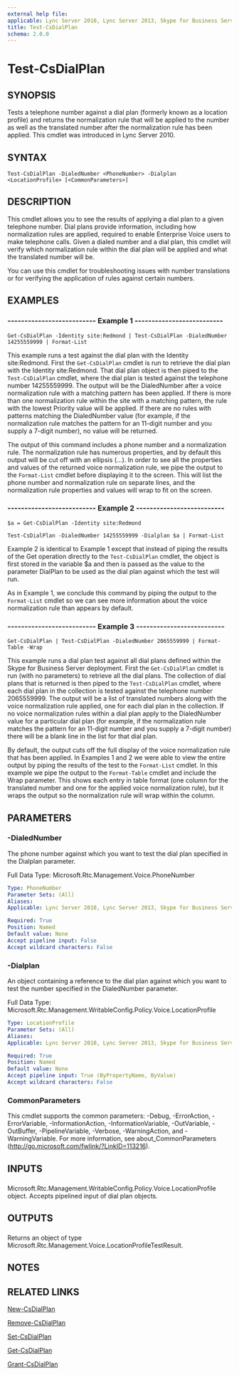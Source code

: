 ```yaml
---
external help file: 
applicable: Lync Server 2010, Lync Server 2013, Skype for Business Server 2015, Skype for Business Server 2019
title: Test-CsDialPlan
schema: 2.0.0
---
```


# Test-CsDialPlan

## SYNOPSIS
Tests a telephone number against a dial plan (formerly known as a location profile) and returns the normalization rule that will be applied to the number as well as the translated number after the normalization rule has been applied.
This cmdlet was introduced in Lync Server 2010.


## SYNTAX

```
Test-CsDialPlan -DialedNumber <PhoneNumber> -Dialplan <LocationProfile> [<CommonParameters>]
```

## DESCRIPTION
This cmdlet allows you to see the results of applying a dial plan to a given telephone number.
Dial plans provide information, including how normalization rules are applied, required to enable Enterprise Voice users to make telephone calls.
Given a dialed number and a dial plan, this cmdlet will verify which normalization rule within the dial plan will be applied and what the translated number will be.

You can use this cmdlet for troubleshooting issues with number translations or for verifying the application of rules against certain numbers.


## EXAMPLES

### -------------------------- Example 1 --------------------------
```
Get-CsDialPlan -Identity site:Redmond | Test-CsDialPlan -DialedNumber 14255559999 | Format-List
```

This example runs a test against the dial plan with the Identity site:Redmond.
First the `Get-CsDialPlan` cmdlet is run to retrieve the dial plan with the Identity site:Redmond.
That dial plan object is then piped to the `Test-CsDialPlan` cmdlet, where the dial plan is tested against the telephone number 14255559999.
The output will be the DialedNumber after a voice normalization rule with a matching pattern has been applied.
If there is more than one normalization rule within the site with a matching pattern, the rule with the lowest Priority value will be applied.
If there are no rules with patterns matching the DialedNumber value (for example, if the normalization rule matches the pattern for an 11-digit number and you supply a 7-digit number), no value will be returned.

The output of this command includes a phone number and a normalization rule.
The normalization rule has numerous properties, and by default this output will be cut off with an ellipsis (...).
In order to see all the properties and values of the returned voice normalization rule, we pipe the output to the `Format-List` cmdlet before displaying it to the screen.
This will list the phone number and normalization rule on separate lines, and the normalization rule properties and values will wrap to fit on the screen.


### -------------------------- Example 2 --------------------------
```
$a = Get-CsDialPlan -Identity site:Redmond

Test-CsDialPlan -DialedNumber 14255559999 -Dialplan $a | Format-List
```

Example 2 is identical to Example 1 except that instead of piping the results of the Get operation directly to the `Test-CsDialPlan` cmdlet, the object is first stored in the variable $a and then is passed as the value to the parameter DialPlan to be used as the dial plan against which the test will run.

As in Example 1, we conclude this command by piping the output to the `Format-List` cmdlet so we can see more information about the voice normalization rule than appears by default.


### -------------------------- Example 3 --------------------------
```
Get-CsDialPlan | Test-CsDialPlan -DialedNumber 2065559999 | Format-Table -Wrap
```

This example runs a dial plan test against all dial plans defined within the Skype for Business Server deployment.
First the `Get-CsDialPlan` cmdlet is run (with no parameters) to retrieve all the dial plans.
The collection of dial plans that is returned is then piped to the `Test-CsDialPlan` cmdlet, where each dial plan in the collection is tested against the telephone number 2065559999.
The output will be a list of translated numbers along with the voice normalization rule applied, one for each dial plan in the collection.
If no voice normalization rules within a dial plan apply to the DialedNumber value for a particular dial plan (for example, if the normalization rule matches the pattern for an 11-digit number and you supply a 7-digit number) there will be a blank line in the list for that dial plan.

By default, the output cuts off the full display of the voice normalization rule that has been applied.
In Examples 1 and 2 we were able to view the entire output by piping the results of the test to the `Format-List` cmdlet.
In this example we pipe the output to the `Format-Table` cmdlet and include the Wrap parameter.
This shows each entry in table format (one column for the translated number and one for the applied voice normalization rule), but it wraps the output so the normalization rule will wrap within the column.


## PARAMETERS

### -DialedNumber
The phone number against which you want to test the dial plan specified in the Dialplan parameter.

Full Data Type: Microsoft.Rtc.Management.Voice.PhoneNumber

```yaml
Type: PhoneNumber
Parameter Sets: (All)
Aliases: 
Applicable: Lync Server 2010, Lync Server 2013, Skype for Business Server 2015

Required: True
Position: Named
Default value: None
Accept pipeline input: False
Accept wildcard characters: False
```

### -Dialplan
An object containing a reference to the dial plan against which you want to test the number specified in the DialedNumber parameter.

Full Data Type: Microsoft.Rtc.Management.WritableConfig.Policy.Voice.LocationProfile

```yaml
Type: LocationProfile
Parameter Sets: (All)
Aliases: 
Applicable: Lync Server 2010, Lync Server 2013, Skype for Business Server 2015

Required: True
Position: Named
Default value: None
Accept pipeline input: True (ByPropertyName, ByValue)
Accept wildcard characters: False
```

### CommonParameters
This cmdlet supports the common parameters: -Debug, -ErrorAction, -ErrorVariable, -InformationAction, -InformationVariable, -OutVariable, -OutBuffer, -PipelineVariable, -Verbose, -WarningAction, and -WarningVariable. For more information, see about_CommonParameters (http://go.microsoft.com/fwlink/?LinkID=113216).

## INPUTS

###  
Microsoft.Rtc.Management.WritableConfig.Policy.Voice.LocationProfile object.
Accepts pipelined input of dial plan objects.

## OUTPUTS

###  
Returns an object of type Microsoft.Rtc.Management.Voice.LocationProfileTestResult.

## NOTES

## RELATED LINKS

[New-CsDialPlan](New-CsDialPlan.md)

[Remove-CsDialPlan](Remove-CsDialPlan.md)

[Set-CsDialPlan](Set-CsDialPlan.md)

[Get-CsDialPlan](Get-CsDialPlan.md)

[Grant-CsDialPlan](Grant-CsDialPlan.md)
